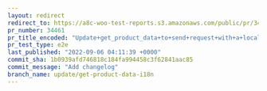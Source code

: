 ```yaml
---
layout: redirect
redirect_to: https://a8c-woo-test-reports.s3.amazonaws.com/public/pr/34461/e2e/index.html
pr_number: 34461
pr_title_encoded: "Update+get_product_data+to+send+request+with+a+locale+query+param+for+translation"
pr_test_type: e2e
last_published: "2022-09-06 04:11:39 +0000"
commit_sha: 1b0939afd746818c184fa994458c3f62841aac85
commit_message: "Add changelog"
branch_name: update/get-product-data-i18n
---
```

